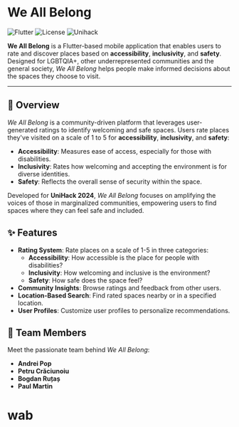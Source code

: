 # We All Belong

![Flutter](https://img.shields.io/badge/Flutter-v3.7.12-blue)
![License](https://img.shields.io/badge/license-MIT-green)
![Unihack](https://img.shields.io/badge/Unihack-2024-orange)

**We All Belong** is a Flutter-based mobile application that enables users to rate and discover places based on **accessibility**, **inclusivity**, and **safety**. Designed  for LGBTQIA+, other underrepresented communities and the general society, *We All Belong* helps people make informed decisions about the spaces they choose to visit.

---

## 📖 Overview

*We All Belong* is a community-driven platform that leverages user-generated ratings to identify welcoming and safe spaces. Users rate places they've visited on a scale of 1 to 5 for **accessibility**, **inclusivity**, and **safety**:
- **Accessibility**: Measures ease of access, especially for those with disabilities.
- **Inclusivity**: Rates how welcoming and accepting the environment is for diverse identities.
- **Safety**: Reflects the overall sense of security within the space.

Developed for **UniHack 2024**, *We All Belong* focuses on amplifying the voices of those in marginalized communities, empowering users to find spaces where they can feel safe and included.

## ✨ Features

- **Rating System**: Rate places on a scale of 1-5 in three categories:
  - **Accessibility**: How accessible is the place for people with disabilities?
  - **Inclusivity**: How welcoming and inclusive is the environment?
  - **Safety**: How safe does the space feel?
- **Community Insights**: Browse ratings and feedback from other users.
- **Location-Based Search**: Find rated spaces nearby or in a specified location.
- **User Profiles**: Customize user profiles to personalize recommendations.

## 👥 Team Members

Meet the passionate team behind *We All Belong*:

- **Andrei Pop**
- **Petru Crăciunoiu**
- **Bogdan Ruțaș**
- **Paul Martin**
# wab

